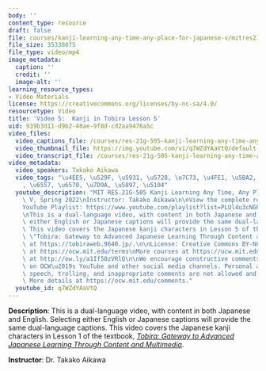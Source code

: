 ```yaml
---
body: ''
content_type: resource
draft: false
file: courses/kanji-learning-any-time-any-place-for-japanese-v/mitres21g_505s22_l5_360p_16_9.mp4
file_size: 35338075
file_type: video/mp4
image_metadata:
  caption: ''
  credit: ''
  image-alt: ''
learning_resource_types:
- Video Materials
license: https://creativecommons.org/licenses/by-nc-sa/4.0/
resourcetype: Video
title: 'Video 5:  Kanji in Tobira Lesson 5'
uid: 939b3d11-d9b2-48ae-9f8d-cd2aa9476a5c
video_files:
  video_captions_file: /courses/res-21g-505-kanji-learning-any-time-any-place-for-japanese-v-spring-2022/1MZw8UiK-bP5aH6E_UW5mbvopnKtvZs6__transcript.webvtt
  video_thumbnail_file: https://img.youtube.com/vi/q7WZdYAaVtQ/default.jpg
  video_transcript_file: /courses/res-21g-505-kanji-learning-any-time-any-place-for-japanese-v-spring-2022/1MZw8UiK-bP5aH6E_UW5mbvopnKtvZs6__transcript.pdf
video_metadata:
  video_speakers: Takako Aikawa
  video_tags: "\u4EE5, \u529F, \u5931, \u5728, \u7C73, \u4FE1, \u5BA2, \u6D41, \u5F97\
    , \u6557, \u6570, \u7D9A, \u5897, \u5104"
  youtube_description: "MIT RES.21G-505 Kanji Learning Any Time, Any Place for Japanese\
    \ V, Spring 2022\nInstructor: Takako Aikawa\n\nView the complete resource: https://ocw.mit.edu/courses/res-21g-505-kanji-learning-any-time-any-place-for-japanese-v-spring-2022\n\
    YouTube Playlist: https://www.youtube.com/playlist?list=PLUl4u3cNGP62Mr5APSizHgFa0hRiWgPln\n\
    \nThis is a dual-language video, with content in both Japanese and English. Selecting\
    \ either English or Japanese captions will provide the same dual-language captions.\
    \ This video covers the Japanese kanji characters in Lesson 5 of the textbook,\
    \ \"Tobira: Gateway to Advanced Japanese Learning Through Content and Multimedia,\u201D\
    \ at https://tobiraweb.9640.jp/.\n\nLicense: Creative Commons BY-NC-SA\nMore information\
    \ at https://ocw.mit.edu/terms\nMore courses at https://ocw.mit.edu\nSupport OCW\
    \ at http://ow.ly/a1If50zVRlQ\n\nWe encourage constructive comments and discussion\
    \ on OCW\u2019s YouTube and other social media channels. Personal attacks, hate\
    \ speech, trolling, and inappropriate comments are not allowed and may be removed.\
    \ More details at https://ocw.mit.edu/comments."
  youtube_id: q7WZdYAaVtQ
---
```

**Description**: This is a dual-language video, with content in both Japanese and English. Selecting either English or Japanese captions will provide the same dual-language captions. This video covers the Japanese kanji characters in Lesson 1 of the textbook, [*Tobira: Gateway to Advanced Japanese Learning Through Content and Multimedia*](https://tobiraweb.9640.jp/).

**Instructor**: Dr. Takako Aikawa